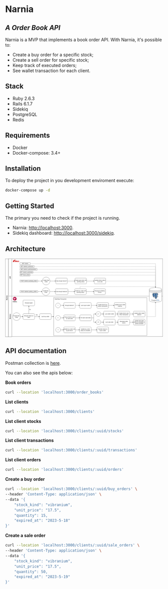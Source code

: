 # Narnia
## _A Order Book API_


Narnia is a MVP that implements a book order API. With Narnia, it's possible to:

- Create a buy order for a specific stock;
- Create a sell order for specific stock;
- Keep track of executed orders;
- See wallet transaction for each client.

## Stack

- Ruby 2.6.3
- Rails 6.1.7
- Sidekiq
- PostgreSQL
- Redis

## Requirements

- Docker
- Docker-compose: 3.4+ 

## Installation

To deploy the project in you development enviroment execute:

```sh
docker-compose up -d
```

## Getting Started

The primary you need to check if the project is running.

- Narnia: [http://localhost:3000](http://localhost:3000).
- Sidekiq dashboard: [http://localhost:3000/sidekiq](http://localhost:3000/sidekiq).

## Architecture

![Narnia Architecture](https://github.com/heltonsantos/narnia/blob/master/narnia-architecture.png)

## API documentation

Postman collection is [here](https://github.com/heltonsantos/narnia/blob/master/API.postman_collection.json).

You can also see the apis below:

**Book orders**

```sh
curl --location 'localhost:3000/order_books'
```

**List clients**

```sh
curl --location 'localhost:3000/clients'
```

**List client stocks**

```sh
curl --location 'localhost:3000/clients/:uuid/stocks'
```

**List client transactions**

```sh
curl --location 'localhost:3000/clients/:uuid/transactions'
```

**List client orders**

```sh
curl --location 'localhost:3000/clients/:uuid/orders'
```

**Create a buy order**

```sh
curl --location 'localhost:3000/clients/:uuid/buy_orders' \
--header 'Content-Type: application/json' \
--data '{
    "stock_kind": "vibranium",
    "unit_price": "17.5",
    "quantity": 15,
    "expired_at": "2023-5-18"
}'
```

**Create a sale order**

```sh
curl --location 'localhost:3000/clients/:uuid/sale_orders' \
--header 'Content-Type: application/json' \
--data '{
    "stock_kind": "vibranium",
    "unit_price": "17.5",
    "quantity": 50,
    "expired_at": "2023-5-19"
}'
```
